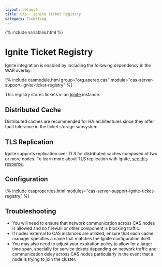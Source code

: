 ```yaml
---
layout: default
title: CAS - Ignite Ticket Registry
category: Ticketing
---
```


{% include variables.html %}

# Ignite Ticket Registry

Ignite integration is enabled by including the following dependency in the WAR overlay:

{% include casmodule.html group="org.apereo.cas" module="cas-server-support-ignite-ticket-registry" %}

This registry stores tickets in an [Ignite](http://ignite.apache.org/) instance.


## Distributed Cache

Distributed caches are recommended for HA architectures since they offer fault tolerance in the ticket storage subsystem.


## TLS Replication

Ignite supports replication over TLS for distributed caches 
composed of two or more nodes. To learn more about TLS replication with Ignite,
[see this resource](https://apacheignite.readme.io/docs/ssltls).


## Configuration

{% include casproperties.html modules="cas-server-support-ignite-ticket-registry" %}

## Troubleshooting

* You will need to ensure that network communication across CAS nodes is allowed and no firewall or other component is blocking traffic.
* If nodes external to CAS instances are utilized, ensure that each cache manager specifies a name that matches the Ignite configuration
  itself.
* You may also need to adjust your expiration policy to allow for a larger time span, specially for service tickets depending on network
  traffic and communication delay across CAS nodes particularly in the event that a node is trying to join the cluster.
